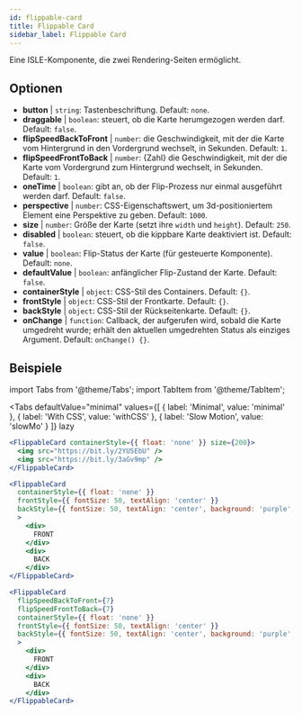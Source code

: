 ```yaml
---
id: flippable-card 
title: Flippable Card
sidebar_label: Flippable Card
---
```


Eine ISLE-Komponente, die zwei Rendering-Seiten ermöglicht.

## Optionen

* __button__ | `string`: Tastenbeschriftung. Default: `none`.
* __draggable__ | `boolean`: steuert, ob die Karte herumgezogen werden darf. Default: `false`.
* __flipSpeedBackToFront__ | `number`: die Geschwindigkeit, mit der die Karte vom Hintergrund in den Vordergrund wechselt, in Sekunden. Default: `1`.
* __flipSpeedFrontToBack__ | `number`: {Zahl} die Geschwindigkeit, mit der die Karte vom Vordergrund zum Hintergrund wechselt, in Sekunden. Default: `1`.
* __oneTime__ | `boolean`: gibt an, ob der Flip-Prozess nur einmal ausgeführt werden darf. Default: `false`.
* __perspective__ | `number`: CSS-Eigenschaftswert, um 3d-positioniertem Element eine Perspektive zu geben. Default: `1000`.
* __size__ | `number`: Größe der Karte (setzt ihre `width` und `height`). Default: `250`.
* __disabled__ | `boolean`: steuert, ob die kippbare Karte deaktiviert ist. Default: `false`.
* __value__ | `boolean`: Flip-Status der Karte (für gesteuerte Komponente). Default: `none`.
* __defaultValue__ | `boolean`: anfänglicher Flip-Zustand der Karte. Default: `false`.
* __containerStyle__ | `object`: CSS-Stil des Containers. Default: `{}`.
* __frontStyle__ | `object`: CSS-Stil der Frontkarte. Default: `{}`.
* __backStyle__ | `object`: CSS-Stil der Rückseitenkarte. Default: `{}`.
* __onChange__ | `function`: Callback, der aufgerufen wird, sobald die Karte umgedreht wurde; erhält den aktuellen umgedrehten Status als einziges Argument. Default: `onChange() {}`.


## Beispiele

import Tabs from '@theme/Tabs';
import TabItem from '@theme/TabItem';

<Tabs
    defaultValue="minimal"
    values={[
        { label: 'Minimal', value: 'minimal' },
        { label: 'With CSS', value: 'withCSS' },
        { label: 'Slow Motion', value: 'slowMo' }
    ]}
    lazy
>

<TabItem value="minimal">

```jsx live
<FlippableCard containerStyle={{ float: 'none' }} size={200}>
  <img src="https://bit.ly/2YU5EbU" />
  <img src="https://bit.ly/3aGv9mp" />
</FlippableCard>
```

</TabItem>

<TabItem value="withCSS">

```jsx live
<FlippableCard 
  containerStyle={{ float: 'none' }} 
  frontStyle={{ fontSize: 50, textAlign: 'center' }} 
  backStyle={{ fontSize: 50, textAlign: 'center', background: 'purple', color: 'white' }} 
  >
    <div>
      FRONT
    </div>
    <div>
      BACK
    </div>
</FlippableCard>
```

</TabItem>

<TabItem value="slowMo">

```jsx live
<FlippableCard 
  flipSpeedBackToFront={7} 
  flipSpeedFrontToBack={7}   
  containerStyle={{ float: 'none' }} 
  frontStyle={{ fontSize: 50, textAlign: 'center' }} 
  backStyle={{ fontSize: 50, textAlign: 'center', background: 'purple', color: 'white' }} 
  >
    <div>
      FRONT
    </div>
    <div>
      BACK
    </div>
</FlippableCard>
```

</TabItem>

</Tabs>

